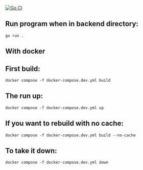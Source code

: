 [![Go CI](https://github.com/DevOops23b/GoSearch/actions/workflows/actions.yml/badge.svg?branch)](https://github.com/DevOops23b/GoSearch/actions/workflows/actions.yml)


## Run program when in backend directory:
    go run .

## With docker
## First build:
    docker compose -f docker-compose.dev.yml build
## The run up:
    docker compose -f docker-compose.dev.yml up

## If you want to rebuild with no cache:
    docker compose -f docker-compose.dev.yml build --no-cache

## To take it down:
    docker compose -f docker-compose.dev.yml down